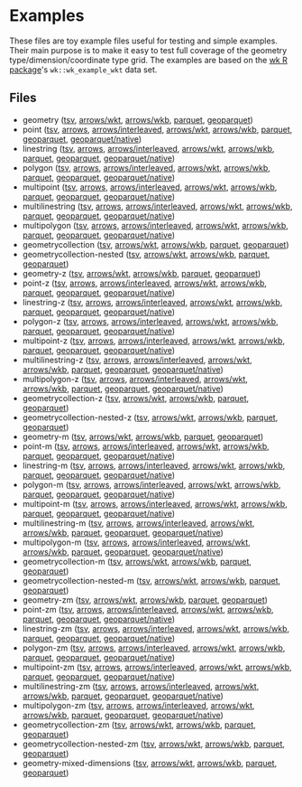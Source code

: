 
# Examples

These files are toy example files useful for testing and simple examples. Their main purpose is to make it easy to test full coverage of the geometry type/dimension/coordinate type grid. The examples are based on the [wk R package](https://github.com/paleolimbot/wk)'s `wk::wk_example_wkt` data set.

<!-- begin file listing -->


## Files

- geometry ([tsv](https://raw.githubusercontent.com/geoarrow/geoarrow-data/v0.2.0-rc6/example/files/example_geometry.tsv), [arrows/wkt](https://raw.githubusercontent.com/geoarrow/geoarrow-data/v0.2.0-rc6/example/files/example_geometry_wkt.arrows), [arrows/wkb](https://raw.githubusercontent.com/geoarrow/geoarrow-data/v0.2.0-rc6/example/files/example_geometry_wkb.arrows), [parquet](https://raw.githubusercontent.com/geoarrow/geoarrow-data/v0.2.0-rc6/example/files/example_geometry.parquet), [geoparquet](https://raw.githubusercontent.com/geoarrow/geoarrow-data/v0.2.0-rc6/example/files/example_geometry_geo.parquet))
- point ([tsv](https://raw.githubusercontent.com/geoarrow/geoarrow-data/v0.2.0-rc6/example/files/example_point.tsv), [arrows](https://raw.githubusercontent.com/geoarrow/geoarrow-data/v0.2.0-rc6/example/files/example_point.arrows), [arrows/interleaved](https://raw.githubusercontent.com/geoarrow/geoarrow-data/v0.2.0-rc6/example/files/example_point_interleaved.arrows), [arrows/wkt](https://raw.githubusercontent.com/geoarrow/geoarrow-data/v0.2.0-rc6/example/files/example_point_wkt.arrows), [arrows/wkb](https://raw.githubusercontent.com/geoarrow/geoarrow-data/v0.2.0-rc6/example/files/example_point_wkb.arrows), [parquet](https://raw.githubusercontent.com/geoarrow/geoarrow-data/v0.2.0-rc6/example/files/example_point.parquet), [geoparquet](https://raw.githubusercontent.com/geoarrow/geoarrow-data/v0.2.0-rc6/example/files/example_point_geo.parquet), [geoparquet/native](https://raw.githubusercontent.com/geoarrow/geoarrow-data/v0.2.0-rc6/example/files/example_point_native.parquet))
- linestring ([tsv](https://raw.githubusercontent.com/geoarrow/geoarrow-data/v0.2.0-rc6/example/files/example_linestring.tsv), [arrows](https://raw.githubusercontent.com/geoarrow/geoarrow-data/v0.2.0-rc6/example/files/example_linestring.arrows), [arrows/interleaved](https://raw.githubusercontent.com/geoarrow/geoarrow-data/v0.2.0-rc6/example/files/example_linestring_interleaved.arrows), [arrows/wkt](https://raw.githubusercontent.com/geoarrow/geoarrow-data/v0.2.0-rc6/example/files/example_linestring_wkt.arrows), [arrows/wkb](https://raw.githubusercontent.com/geoarrow/geoarrow-data/v0.2.0-rc6/example/files/example_linestring_wkb.arrows), [parquet](https://raw.githubusercontent.com/geoarrow/geoarrow-data/v0.2.0-rc6/example/files/example_linestring.parquet), [geoparquet](https://raw.githubusercontent.com/geoarrow/geoarrow-data/v0.2.0-rc6/example/files/example_linestring_geo.parquet), [geoparquet/native](https://raw.githubusercontent.com/geoarrow/geoarrow-data/v0.2.0-rc6/example/files/example_linestring_native.parquet))
- polygon ([tsv](https://raw.githubusercontent.com/geoarrow/geoarrow-data/v0.2.0-rc6/example/files/example_polygon.tsv), [arrows](https://raw.githubusercontent.com/geoarrow/geoarrow-data/v0.2.0-rc6/example/files/example_polygon.arrows), [arrows/interleaved](https://raw.githubusercontent.com/geoarrow/geoarrow-data/v0.2.0-rc6/example/files/example_polygon_interleaved.arrows), [arrows/wkt](https://raw.githubusercontent.com/geoarrow/geoarrow-data/v0.2.0-rc6/example/files/example_polygon_wkt.arrows), [arrows/wkb](https://raw.githubusercontent.com/geoarrow/geoarrow-data/v0.2.0-rc6/example/files/example_polygon_wkb.arrows), [parquet](https://raw.githubusercontent.com/geoarrow/geoarrow-data/v0.2.0-rc6/example/files/example_polygon.parquet), [geoparquet](https://raw.githubusercontent.com/geoarrow/geoarrow-data/v0.2.0-rc6/example/files/example_polygon_geo.parquet), [geoparquet/native](https://raw.githubusercontent.com/geoarrow/geoarrow-data/v0.2.0-rc6/example/files/example_polygon_native.parquet))
- multipoint ([tsv](https://raw.githubusercontent.com/geoarrow/geoarrow-data/v0.2.0-rc6/example/files/example_multipoint.tsv), [arrows](https://raw.githubusercontent.com/geoarrow/geoarrow-data/v0.2.0-rc6/example/files/example_multipoint.arrows), [arrows/interleaved](https://raw.githubusercontent.com/geoarrow/geoarrow-data/v0.2.0-rc6/example/files/example_multipoint_interleaved.arrows), [arrows/wkt](https://raw.githubusercontent.com/geoarrow/geoarrow-data/v0.2.0-rc6/example/files/example_multipoint_wkt.arrows), [arrows/wkb](https://raw.githubusercontent.com/geoarrow/geoarrow-data/v0.2.0-rc6/example/files/example_multipoint_wkb.arrows), [parquet](https://raw.githubusercontent.com/geoarrow/geoarrow-data/v0.2.0-rc6/example/files/example_multipoint.parquet), [geoparquet](https://raw.githubusercontent.com/geoarrow/geoarrow-data/v0.2.0-rc6/example/files/example_multipoint_geo.parquet), [geoparquet/native](https://raw.githubusercontent.com/geoarrow/geoarrow-data/v0.2.0-rc6/example/files/example_multipoint_native.parquet))
- multilinestring ([tsv](https://raw.githubusercontent.com/geoarrow/geoarrow-data/v0.2.0-rc6/example/files/example_multilinestring.tsv), [arrows](https://raw.githubusercontent.com/geoarrow/geoarrow-data/v0.2.0-rc6/example/files/example_multilinestring.arrows), [arrows/interleaved](https://raw.githubusercontent.com/geoarrow/geoarrow-data/v0.2.0-rc6/example/files/example_multilinestring_interleaved.arrows), [arrows/wkt](https://raw.githubusercontent.com/geoarrow/geoarrow-data/v0.2.0-rc6/example/files/example_multilinestring_wkt.arrows), [arrows/wkb](https://raw.githubusercontent.com/geoarrow/geoarrow-data/v0.2.0-rc6/example/files/example_multilinestring_wkb.arrows), [parquet](https://raw.githubusercontent.com/geoarrow/geoarrow-data/v0.2.0-rc6/example/files/example_multilinestring.parquet), [geoparquet](https://raw.githubusercontent.com/geoarrow/geoarrow-data/v0.2.0-rc6/example/files/example_multilinestring_geo.parquet), [geoparquet/native](https://raw.githubusercontent.com/geoarrow/geoarrow-data/v0.2.0-rc6/example/files/example_multilinestring_native.parquet))
- multipolygon ([tsv](https://raw.githubusercontent.com/geoarrow/geoarrow-data/v0.2.0-rc6/example/files/example_multipolygon.tsv), [arrows](https://raw.githubusercontent.com/geoarrow/geoarrow-data/v0.2.0-rc6/example/files/example_multipolygon.arrows), [arrows/interleaved](https://raw.githubusercontent.com/geoarrow/geoarrow-data/v0.2.0-rc6/example/files/example_multipolygon_interleaved.arrows), [arrows/wkt](https://raw.githubusercontent.com/geoarrow/geoarrow-data/v0.2.0-rc6/example/files/example_multipolygon_wkt.arrows), [arrows/wkb](https://raw.githubusercontent.com/geoarrow/geoarrow-data/v0.2.0-rc6/example/files/example_multipolygon_wkb.arrows), [parquet](https://raw.githubusercontent.com/geoarrow/geoarrow-data/v0.2.0-rc6/example/files/example_multipolygon.parquet), [geoparquet](https://raw.githubusercontent.com/geoarrow/geoarrow-data/v0.2.0-rc6/example/files/example_multipolygon_geo.parquet), [geoparquet/native](https://raw.githubusercontent.com/geoarrow/geoarrow-data/v0.2.0-rc6/example/files/example_multipolygon_native.parquet))
- geometrycollection ([tsv](https://raw.githubusercontent.com/geoarrow/geoarrow-data/v0.2.0-rc6/example/files/example_geometrycollection.tsv), [arrows/wkt](https://raw.githubusercontent.com/geoarrow/geoarrow-data/v0.2.0-rc6/example/files/example_geometrycollection_wkt.arrows), [arrows/wkb](https://raw.githubusercontent.com/geoarrow/geoarrow-data/v0.2.0-rc6/example/files/example_geometrycollection_wkb.arrows), [parquet](https://raw.githubusercontent.com/geoarrow/geoarrow-data/v0.2.0-rc6/example/files/example_geometrycollection.parquet), [geoparquet](https://raw.githubusercontent.com/geoarrow/geoarrow-data/v0.2.0-rc6/example/files/example_geometrycollection_geo.parquet))
- geometrycollection-nested ([tsv](https://raw.githubusercontent.com/geoarrow/geoarrow-data/v0.2.0-rc6/example/files/example_geometrycollection-nested.tsv), [arrows/wkt](https://raw.githubusercontent.com/geoarrow/geoarrow-data/v0.2.0-rc6/example/files/example_geometrycollection-nested_wkt.arrows), [arrows/wkb](https://raw.githubusercontent.com/geoarrow/geoarrow-data/v0.2.0-rc6/example/files/example_geometrycollection-nested_wkb.arrows), [parquet](https://raw.githubusercontent.com/geoarrow/geoarrow-data/v0.2.0-rc6/example/files/example_geometrycollection-nested.parquet), [geoparquet](https://raw.githubusercontent.com/geoarrow/geoarrow-data/v0.2.0-rc6/example/files/example_geometrycollection-nested_geo.parquet))
- geometry-z ([tsv](https://raw.githubusercontent.com/geoarrow/geoarrow-data/v0.2.0-rc6/example/files/example_geometry-z.tsv), [arrows/wkt](https://raw.githubusercontent.com/geoarrow/geoarrow-data/v0.2.0-rc6/example/files/example_geometry-z_wkt.arrows), [arrows/wkb](https://raw.githubusercontent.com/geoarrow/geoarrow-data/v0.2.0-rc6/example/files/example_geometry-z_wkb.arrows), [parquet](https://raw.githubusercontent.com/geoarrow/geoarrow-data/v0.2.0-rc6/example/files/example_geometry-z.parquet), [geoparquet](https://raw.githubusercontent.com/geoarrow/geoarrow-data/v0.2.0-rc6/example/files/example_geometry-z_geo.parquet))
- point-z ([tsv](https://raw.githubusercontent.com/geoarrow/geoarrow-data/v0.2.0-rc6/example/files/example_point-z.tsv), [arrows](https://raw.githubusercontent.com/geoarrow/geoarrow-data/v0.2.0-rc6/example/files/example_point-z.arrows), [arrows/interleaved](https://raw.githubusercontent.com/geoarrow/geoarrow-data/v0.2.0-rc6/example/files/example_point-z_interleaved.arrows), [arrows/wkt](https://raw.githubusercontent.com/geoarrow/geoarrow-data/v0.2.0-rc6/example/files/example_point-z_wkt.arrows), [arrows/wkb](https://raw.githubusercontent.com/geoarrow/geoarrow-data/v0.2.0-rc6/example/files/example_point-z_wkb.arrows), [parquet](https://raw.githubusercontent.com/geoarrow/geoarrow-data/v0.2.0-rc6/example/files/example_point-z.parquet), [geoparquet](https://raw.githubusercontent.com/geoarrow/geoarrow-data/v0.2.0-rc6/example/files/example_point-z_geo.parquet), [geoparquet/native](https://raw.githubusercontent.com/geoarrow/geoarrow-data/v0.2.0-rc6/example/files/example_point-z_native.parquet))
- linestring-z ([tsv](https://raw.githubusercontent.com/geoarrow/geoarrow-data/v0.2.0-rc6/example/files/example_linestring-z.tsv), [arrows](https://raw.githubusercontent.com/geoarrow/geoarrow-data/v0.2.0-rc6/example/files/example_linestring-z.arrows), [arrows/interleaved](https://raw.githubusercontent.com/geoarrow/geoarrow-data/v0.2.0-rc6/example/files/example_linestring-z_interleaved.arrows), [arrows/wkt](https://raw.githubusercontent.com/geoarrow/geoarrow-data/v0.2.0-rc6/example/files/example_linestring-z_wkt.arrows), [arrows/wkb](https://raw.githubusercontent.com/geoarrow/geoarrow-data/v0.2.0-rc6/example/files/example_linestring-z_wkb.arrows), [parquet](https://raw.githubusercontent.com/geoarrow/geoarrow-data/v0.2.0-rc6/example/files/example_linestring-z.parquet), [geoparquet](https://raw.githubusercontent.com/geoarrow/geoarrow-data/v0.2.0-rc6/example/files/example_linestring-z_geo.parquet), [geoparquet/native](https://raw.githubusercontent.com/geoarrow/geoarrow-data/v0.2.0-rc6/example/files/example_linestring-z_native.parquet))
- polygon-z ([tsv](https://raw.githubusercontent.com/geoarrow/geoarrow-data/v0.2.0-rc6/example/files/example_polygon-z.tsv), [arrows](https://raw.githubusercontent.com/geoarrow/geoarrow-data/v0.2.0-rc6/example/files/example_polygon-z.arrows), [arrows/interleaved](https://raw.githubusercontent.com/geoarrow/geoarrow-data/v0.2.0-rc6/example/files/example_polygon-z_interleaved.arrows), [arrows/wkt](https://raw.githubusercontent.com/geoarrow/geoarrow-data/v0.2.0-rc6/example/files/example_polygon-z_wkt.arrows), [arrows/wkb](https://raw.githubusercontent.com/geoarrow/geoarrow-data/v0.2.0-rc6/example/files/example_polygon-z_wkb.arrows), [parquet](https://raw.githubusercontent.com/geoarrow/geoarrow-data/v0.2.0-rc6/example/files/example_polygon-z.parquet), [geoparquet](https://raw.githubusercontent.com/geoarrow/geoarrow-data/v0.2.0-rc6/example/files/example_polygon-z_geo.parquet), [geoparquet/native](https://raw.githubusercontent.com/geoarrow/geoarrow-data/v0.2.0-rc6/example/files/example_polygon-z_native.parquet))
- multipoint-z ([tsv](https://raw.githubusercontent.com/geoarrow/geoarrow-data/v0.2.0-rc6/example/files/example_multipoint-z.tsv), [arrows](https://raw.githubusercontent.com/geoarrow/geoarrow-data/v0.2.0-rc6/example/files/example_multipoint-z.arrows), [arrows/interleaved](https://raw.githubusercontent.com/geoarrow/geoarrow-data/v0.2.0-rc6/example/files/example_multipoint-z_interleaved.arrows), [arrows/wkt](https://raw.githubusercontent.com/geoarrow/geoarrow-data/v0.2.0-rc6/example/files/example_multipoint-z_wkt.arrows), [arrows/wkb](https://raw.githubusercontent.com/geoarrow/geoarrow-data/v0.2.0-rc6/example/files/example_multipoint-z_wkb.arrows), [parquet](https://raw.githubusercontent.com/geoarrow/geoarrow-data/v0.2.0-rc6/example/files/example_multipoint-z.parquet), [geoparquet](https://raw.githubusercontent.com/geoarrow/geoarrow-data/v0.2.0-rc6/example/files/example_multipoint-z_geo.parquet), [geoparquet/native](https://raw.githubusercontent.com/geoarrow/geoarrow-data/v0.2.0-rc6/example/files/example_multipoint-z_native.parquet))
- multilinestring-z ([tsv](https://raw.githubusercontent.com/geoarrow/geoarrow-data/v0.2.0-rc6/example/files/example_multilinestring-z.tsv), [arrows](https://raw.githubusercontent.com/geoarrow/geoarrow-data/v0.2.0-rc6/example/files/example_multilinestring-z.arrows), [arrows/interleaved](https://raw.githubusercontent.com/geoarrow/geoarrow-data/v0.2.0-rc6/example/files/example_multilinestring-z_interleaved.arrows), [arrows/wkt](https://raw.githubusercontent.com/geoarrow/geoarrow-data/v0.2.0-rc6/example/files/example_multilinestring-z_wkt.arrows), [arrows/wkb](https://raw.githubusercontent.com/geoarrow/geoarrow-data/v0.2.0-rc6/example/files/example_multilinestring-z_wkb.arrows), [parquet](https://raw.githubusercontent.com/geoarrow/geoarrow-data/v0.2.0-rc6/example/files/example_multilinestring-z.parquet), [geoparquet](https://raw.githubusercontent.com/geoarrow/geoarrow-data/v0.2.0-rc6/example/files/example_multilinestring-z_geo.parquet), [geoparquet/native](https://raw.githubusercontent.com/geoarrow/geoarrow-data/v0.2.0-rc6/example/files/example_multilinestring-z_native.parquet))
- multipolygon-z ([tsv](https://raw.githubusercontent.com/geoarrow/geoarrow-data/v0.2.0-rc6/example/files/example_multipolygon-z.tsv), [arrows](https://raw.githubusercontent.com/geoarrow/geoarrow-data/v0.2.0-rc6/example/files/example_multipolygon-z.arrows), [arrows/interleaved](https://raw.githubusercontent.com/geoarrow/geoarrow-data/v0.2.0-rc6/example/files/example_multipolygon-z_interleaved.arrows), [arrows/wkt](https://raw.githubusercontent.com/geoarrow/geoarrow-data/v0.2.0-rc6/example/files/example_multipolygon-z_wkt.arrows), [arrows/wkb](https://raw.githubusercontent.com/geoarrow/geoarrow-data/v0.2.0-rc6/example/files/example_multipolygon-z_wkb.arrows), [parquet](https://raw.githubusercontent.com/geoarrow/geoarrow-data/v0.2.0-rc6/example/files/example_multipolygon-z.parquet), [geoparquet](https://raw.githubusercontent.com/geoarrow/geoarrow-data/v0.2.0-rc6/example/files/example_multipolygon-z_geo.parquet), [geoparquet/native](https://raw.githubusercontent.com/geoarrow/geoarrow-data/v0.2.0-rc6/example/files/example_multipolygon-z_native.parquet))
- geometrycollection-z ([tsv](https://raw.githubusercontent.com/geoarrow/geoarrow-data/v0.2.0-rc6/example/files/example_geometrycollection-z.tsv), [arrows/wkt](https://raw.githubusercontent.com/geoarrow/geoarrow-data/v0.2.0-rc6/example/files/example_geometrycollection-z_wkt.arrows), [arrows/wkb](https://raw.githubusercontent.com/geoarrow/geoarrow-data/v0.2.0-rc6/example/files/example_geometrycollection-z_wkb.arrows), [parquet](https://raw.githubusercontent.com/geoarrow/geoarrow-data/v0.2.0-rc6/example/files/example_geometrycollection-z.parquet), [geoparquet](https://raw.githubusercontent.com/geoarrow/geoarrow-data/v0.2.0-rc6/example/files/example_geometrycollection-z_geo.parquet))
- geometrycollection-nested-z ([tsv](https://raw.githubusercontent.com/geoarrow/geoarrow-data/v0.2.0-rc6/example/files/example_geometrycollection-nested-z.tsv), [arrows/wkt](https://raw.githubusercontent.com/geoarrow/geoarrow-data/v0.2.0-rc6/example/files/example_geometrycollection-nested-z_wkt.arrows), [arrows/wkb](https://raw.githubusercontent.com/geoarrow/geoarrow-data/v0.2.0-rc6/example/files/example_geometrycollection-nested-z_wkb.arrows), [parquet](https://raw.githubusercontent.com/geoarrow/geoarrow-data/v0.2.0-rc6/example/files/example_geometrycollection-nested-z.parquet), [geoparquet](https://raw.githubusercontent.com/geoarrow/geoarrow-data/v0.2.0-rc6/example/files/example_geometrycollection-nested-z_geo.parquet))
- geometry-m ([tsv](https://raw.githubusercontent.com/geoarrow/geoarrow-data/v0.2.0-rc6/example/files/example_geometry-m.tsv), [arrows/wkt](https://raw.githubusercontent.com/geoarrow/geoarrow-data/v0.2.0-rc6/example/files/example_geometry-m_wkt.arrows), [arrows/wkb](https://raw.githubusercontent.com/geoarrow/geoarrow-data/v0.2.0-rc6/example/files/example_geometry-m_wkb.arrows), [parquet](https://raw.githubusercontent.com/geoarrow/geoarrow-data/v0.2.0-rc6/example/files/example_geometry-m.parquet), [geoparquet](https://raw.githubusercontent.com/geoarrow/geoarrow-data/v0.2.0-rc6/example/files/example_geometry-m_geo.parquet))
- point-m ([tsv](https://raw.githubusercontent.com/geoarrow/geoarrow-data/v0.2.0-rc6/example/files/example_point-m.tsv), [arrows](https://raw.githubusercontent.com/geoarrow/geoarrow-data/v0.2.0-rc6/example/files/example_point-m.arrows), [arrows/interleaved](https://raw.githubusercontent.com/geoarrow/geoarrow-data/v0.2.0-rc6/example/files/example_point-m_interleaved.arrows), [arrows/wkt](https://raw.githubusercontent.com/geoarrow/geoarrow-data/v0.2.0-rc6/example/files/example_point-m_wkt.arrows), [arrows/wkb](https://raw.githubusercontent.com/geoarrow/geoarrow-data/v0.2.0-rc6/example/files/example_point-m_wkb.arrows), [parquet](https://raw.githubusercontent.com/geoarrow/geoarrow-data/v0.2.0-rc6/example/files/example_point-m.parquet), [geoparquet](https://raw.githubusercontent.com/geoarrow/geoarrow-data/v0.2.0-rc6/example/files/example_point-m_geo.parquet), [geoparquet/native](https://raw.githubusercontent.com/geoarrow/geoarrow-data/v0.2.0-rc6/example/files/example_point-m_native.parquet))
- linestring-m ([tsv](https://raw.githubusercontent.com/geoarrow/geoarrow-data/v0.2.0-rc6/example/files/example_linestring-m.tsv), [arrows](https://raw.githubusercontent.com/geoarrow/geoarrow-data/v0.2.0-rc6/example/files/example_linestring-m.arrows), [arrows/interleaved](https://raw.githubusercontent.com/geoarrow/geoarrow-data/v0.2.0-rc6/example/files/example_linestring-m_interleaved.arrows), [arrows/wkt](https://raw.githubusercontent.com/geoarrow/geoarrow-data/v0.2.0-rc6/example/files/example_linestring-m_wkt.arrows), [arrows/wkb](https://raw.githubusercontent.com/geoarrow/geoarrow-data/v0.2.0-rc6/example/files/example_linestring-m_wkb.arrows), [parquet](https://raw.githubusercontent.com/geoarrow/geoarrow-data/v0.2.0-rc6/example/files/example_linestring-m.parquet), [geoparquet](https://raw.githubusercontent.com/geoarrow/geoarrow-data/v0.2.0-rc6/example/files/example_linestring-m_geo.parquet), [geoparquet/native](https://raw.githubusercontent.com/geoarrow/geoarrow-data/v0.2.0-rc6/example/files/example_linestring-m_native.parquet))
- polygon-m ([tsv](https://raw.githubusercontent.com/geoarrow/geoarrow-data/v0.2.0-rc6/example/files/example_polygon-m.tsv), [arrows](https://raw.githubusercontent.com/geoarrow/geoarrow-data/v0.2.0-rc6/example/files/example_polygon-m.arrows), [arrows/interleaved](https://raw.githubusercontent.com/geoarrow/geoarrow-data/v0.2.0-rc6/example/files/example_polygon-m_interleaved.arrows), [arrows/wkt](https://raw.githubusercontent.com/geoarrow/geoarrow-data/v0.2.0-rc6/example/files/example_polygon-m_wkt.arrows), [arrows/wkb](https://raw.githubusercontent.com/geoarrow/geoarrow-data/v0.2.0-rc6/example/files/example_polygon-m_wkb.arrows), [parquet](https://raw.githubusercontent.com/geoarrow/geoarrow-data/v0.2.0-rc6/example/files/example_polygon-m.parquet), [geoparquet](https://raw.githubusercontent.com/geoarrow/geoarrow-data/v0.2.0-rc6/example/files/example_polygon-m_geo.parquet), [geoparquet/native](https://raw.githubusercontent.com/geoarrow/geoarrow-data/v0.2.0-rc6/example/files/example_polygon-m_native.parquet))
- multipoint-m ([tsv](https://raw.githubusercontent.com/geoarrow/geoarrow-data/v0.2.0-rc6/example/files/example_multipoint-m.tsv), [arrows](https://raw.githubusercontent.com/geoarrow/geoarrow-data/v0.2.0-rc6/example/files/example_multipoint-m.arrows), [arrows/interleaved](https://raw.githubusercontent.com/geoarrow/geoarrow-data/v0.2.0-rc6/example/files/example_multipoint-m_interleaved.arrows), [arrows/wkt](https://raw.githubusercontent.com/geoarrow/geoarrow-data/v0.2.0-rc6/example/files/example_multipoint-m_wkt.arrows), [arrows/wkb](https://raw.githubusercontent.com/geoarrow/geoarrow-data/v0.2.0-rc6/example/files/example_multipoint-m_wkb.arrows), [parquet](https://raw.githubusercontent.com/geoarrow/geoarrow-data/v0.2.0-rc6/example/files/example_multipoint-m.parquet), [geoparquet](https://raw.githubusercontent.com/geoarrow/geoarrow-data/v0.2.0-rc6/example/files/example_multipoint-m_geo.parquet), [geoparquet/native](https://raw.githubusercontent.com/geoarrow/geoarrow-data/v0.2.0-rc6/example/files/example_multipoint-m_native.parquet))
- multilinestring-m ([tsv](https://raw.githubusercontent.com/geoarrow/geoarrow-data/v0.2.0-rc6/example/files/example_multilinestring-m.tsv), [arrows](https://raw.githubusercontent.com/geoarrow/geoarrow-data/v0.2.0-rc6/example/files/example_multilinestring-m.arrows), [arrows/interleaved](https://raw.githubusercontent.com/geoarrow/geoarrow-data/v0.2.0-rc6/example/files/example_multilinestring-m_interleaved.arrows), [arrows/wkt](https://raw.githubusercontent.com/geoarrow/geoarrow-data/v0.2.0-rc6/example/files/example_multilinestring-m_wkt.arrows), [arrows/wkb](https://raw.githubusercontent.com/geoarrow/geoarrow-data/v0.2.0-rc6/example/files/example_multilinestring-m_wkb.arrows), [parquet](https://raw.githubusercontent.com/geoarrow/geoarrow-data/v0.2.0-rc6/example/files/example_multilinestring-m.parquet), [geoparquet](https://raw.githubusercontent.com/geoarrow/geoarrow-data/v0.2.0-rc6/example/files/example_multilinestring-m_geo.parquet), [geoparquet/native](https://raw.githubusercontent.com/geoarrow/geoarrow-data/v0.2.0-rc6/example/files/example_multilinestring-m_native.parquet))
- multipolygon-m ([tsv](https://raw.githubusercontent.com/geoarrow/geoarrow-data/v0.2.0-rc6/example/files/example_multipolygon-m.tsv), [arrows](https://raw.githubusercontent.com/geoarrow/geoarrow-data/v0.2.0-rc6/example/files/example_multipolygon-m.arrows), [arrows/interleaved](https://raw.githubusercontent.com/geoarrow/geoarrow-data/v0.2.0-rc6/example/files/example_multipolygon-m_interleaved.arrows), [arrows/wkt](https://raw.githubusercontent.com/geoarrow/geoarrow-data/v0.2.0-rc6/example/files/example_multipolygon-m_wkt.arrows), [arrows/wkb](https://raw.githubusercontent.com/geoarrow/geoarrow-data/v0.2.0-rc6/example/files/example_multipolygon-m_wkb.arrows), [parquet](https://raw.githubusercontent.com/geoarrow/geoarrow-data/v0.2.0-rc6/example/files/example_multipolygon-m.parquet), [geoparquet](https://raw.githubusercontent.com/geoarrow/geoarrow-data/v0.2.0-rc6/example/files/example_multipolygon-m_geo.parquet), [geoparquet/native](https://raw.githubusercontent.com/geoarrow/geoarrow-data/v0.2.0-rc6/example/files/example_multipolygon-m_native.parquet))
- geometrycollection-m ([tsv](https://raw.githubusercontent.com/geoarrow/geoarrow-data/v0.2.0-rc6/example/files/example_geometrycollection-m.tsv), [arrows/wkt](https://raw.githubusercontent.com/geoarrow/geoarrow-data/v0.2.0-rc6/example/files/example_geometrycollection-m_wkt.arrows), [arrows/wkb](https://raw.githubusercontent.com/geoarrow/geoarrow-data/v0.2.0-rc6/example/files/example_geometrycollection-m_wkb.arrows), [parquet](https://raw.githubusercontent.com/geoarrow/geoarrow-data/v0.2.0-rc6/example/files/example_geometrycollection-m.parquet), [geoparquet](https://raw.githubusercontent.com/geoarrow/geoarrow-data/v0.2.0-rc6/example/files/example_geometrycollection-m_geo.parquet))
- geometrycollection-nested-m ([tsv](https://raw.githubusercontent.com/geoarrow/geoarrow-data/v0.2.0-rc6/example/files/example_geometrycollection-nested-m.tsv), [arrows/wkt](https://raw.githubusercontent.com/geoarrow/geoarrow-data/v0.2.0-rc6/example/files/example_geometrycollection-nested-m_wkt.arrows), [arrows/wkb](https://raw.githubusercontent.com/geoarrow/geoarrow-data/v0.2.0-rc6/example/files/example_geometrycollection-nested-m_wkb.arrows), [parquet](https://raw.githubusercontent.com/geoarrow/geoarrow-data/v0.2.0-rc6/example/files/example_geometrycollection-nested-m.parquet), [geoparquet](https://raw.githubusercontent.com/geoarrow/geoarrow-data/v0.2.0-rc6/example/files/example_geometrycollection-nested-m_geo.parquet))
- geometry-zm ([tsv](https://raw.githubusercontent.com/geoarrow/geoarrow-data/v0.2.0-rc6/example/files/example_geometry-zm.tsv), [arrows/wkt](https://raw.githubusercontent.com/geoarrow/geoarrow-data/v0.2.0-rc6/example/files/example_geometry-zm_wkt.arrows), [arrows/wkb](https://raw.githubusercontent.com/geoarrow/geoarrow-data/v0.2.0-rc6/example/files/example_geometry-zm_wkb.arrows), [parquet](https://raw.githubusercontent.com/geoarrow/geoarrow-data/v0.2.0-rc6/example/files/example_geometry-zm.parquet), [geoparquet](https://raw.githubusercontent.com/geoarrow/geoarrow-data/v0.2.0-rc6/example/files/example_geometry-zm_geo.parquet))
- point-zm ([tsv](https://raw.githubusercontent.com/geoarrow/geoarrow-data/v0.2.0-rc6/example/files/example_point-zm.tsv), [arrows](https://raw.githubusercontent.com/geoarrow/geoarrow-data/v0.2.0-rc6/example/files/example_point-zm.arrows), [arrows/interleaved](https://raw.githubusercontent.com/geoarrow/geoarrow-data/v0.2.0-rc6/example/files/example_point-zm_interleaved.arrows), [arrows/wkt](https://raw.githubusercontent.com/geoarrow/geoarrow-data/v0.2.0-rc6/example/files/example_point-zm_wkt.arrows), [arrows/wkb](https://raw.githubusercontent.com/geoarrow/geoarrow-data/v0.2.0-rc6/example/files/example_point-zm_wkb.arrows), [parquet](https://raw.githubusercontent.com/geoarrow/geoarrow-data/v0.2.0-rc6/example/files/example_point-zm.parquet), [geoparquet](https://raw.githubusercontent.com/geoarrow/geoarrow-data/v0.2.0-rc6/example/files/example_point-zm_geo.parquet), [geoparquet/native](https://raw.githubusercontent.com/geoarrow/geoarrow-data/v0.2.0-rc6/example/files/example_point-zm_native.parquet))
- linestring-zm ([tsv](https://raw.githubusercontent.com/geoarrow/geoarrow-data/v0.2.0-rc6/example/files/example_linestring-zm.tsv), [arrows](https://raw.githubusercontent.com/geoarrow/geoarrow-data/v0.2.0-rc6/example/files/example_linestring-zm.arrows), [arrows/interleaved](https://raw.githubusercontent.com/geoarrow/geoarrow-data/v0.2.0-rc6/example/files/example_linestring-zm_interleaved.arrows), [arrows/wkt](https://raw.githubusercontent.com/geoarrow/geoarrow-data/v0.2.0-rc6/example/files/example_linestring-zm_wkt.arrows), [arrows/wkb](https://raw.githubusercontent.com/geoarrow/geoarrow-data/v0.2.0-rc6/example/files/example_linestring-zm_wkb.arrows), [parquet](https://raw.githubusercontent.com/geoarrow/geoarrow-data/v0.2.0-rc6/example/files/example_linestring-zm.parquet), [geoparquet](https://raw.githubusercontent.com/geoarrow/geoarrow-data/v0.2.0-rc6/example/files/example_linestring-zm_geo.parquet), [geoparquet/native](https://raw.githubusercontent.com/geoarrow/geoarrow-data/v0.2.0-rc6/example/files/example_linestring-zm_native.parquet))
- polygon-zm ([tsv](https://raw.githubusercontent.com/geoarrow/geoarrow-data/v0.2.0-rc6/example/files/example_polygon-zm.tsv), [arrows](https://raw.githubusercontent.com/geoarrow/geoarrow-data/v0.2.0-rc6/example/files/example_polygon-zm.arrows), [arrows/interleaved](https://raw.githubusercontent.com/geoarrow/geoarrow-data/v0.2.0-rc6/example/files/example_polygon-zm_interleaved.arrows), [arrows/wkt](https://raw.githubusercontent.com/geoarrow/geoarrow-data/v0.2.0-rc6/example/files/example_polygon-zm_wkt.arrows), [arrows/wkb](https://raw.githubusercontent.com/geoarrow/geoarrow-data/v0.2.0-rc6/example/files/example_polygon-zm_wkb.arrows), [parquet](https://raw.githubusercontent.com/geoarrow/geoarrow-data/v0.2.0-rc6/example/files/example_polygon-zm.parquet), [geoparquet](https://raw.githubusercontent.com/geoarrow/geoarrow-data/v0.2.0-rc6/example/files/example_polygon-zm_geo.parquet), [geoparquet/native](https://raw.githubusercontent.com/geoarrow/geoarrow-data/v0.2.0-rc6/example/files/example_polygon-zm_native.parquet))
- multipoint-zm ([tsv](https://raw.githubusercontent.com/geoarrow/geoarrow-data/v0.2.0-rc6/example/files/example_multipoint-zm.tsv), [arrows](https://raw.githubusercontent.com/geoarrow/geoarrow-data/v0.2.0-rc6/example/files/example_multipoint-zm.arrows), [arrows/interleaved](https://raw.githubusercontent.com/geoarrow/geoarrow-data/v0.2.0-rc6/example/files/example_multipoint-zm_interleaved.arrows), [arrows/wkt](https://raw.githubusercontent.com/geoarrow/geoarrow-data/v0.2.0-rc6/example/files/example_multipoint-zm_wkt.arrows), [arrows/wkb](https://raw.githubusercontent.com/geoarrow/geoarrow-data/v0.2.0-rc6/example/files/example_multipoint-zm_wkb.arrows), [parquet](https://raw.githubusercontent.com/geoarrow/geoarrow-data/v0.2.0-rc6/example/files/example_multipoint-zm.parquet), [geoparquet](https://raw.githubusercontent.com/geoarrow/geoarrow-data/v0.2.0-rc6/example/files/example_multipoint-zm_geo.parquet), [geoparquet/native](https://raw.githubusercontent.com/geoarrow/geoarrow-data/v0.2.0-rc6/example/files/example_multipoint-zm_native.parquet))
- multilinestring-zm ([tsv](https://raw.githubusercontent.com/geoarrow/geoarrow-data/v0.2.0-rc6/example/files/example_multilinestring-zm.tsv), [arrows](https://raw.githubusercontent.com/geoarrow/geoarrow-data/v0.2.0-rc6/example/files/example_multilinestring-zm.arrows), [arrows/interleaved](https://raw.githubusercontent.com/geoarrow/geoarrow-data/v0.2.0-rc6/example/files/example_multilinestring-zm_interleaved.arrows), [arrows/wkt](https://raw.githubusercontent.com/geoarrow/geoarrow-data/v0.2.0-rc6/example/files/example_multilinestring-zm_wkt.arrows), [arrows/wkb](https://raw.githubusercontent.com/geoarrow/geoarrow-data/v0.2.0-rc6/example/files/example_multilinestring-zm_wkb.arrows), [parquet](https://raw.githubusercontent.com/geoarrow/geoarrow-data/v0.2.0-rc6/example/files/example_multilinestring-zm.parquet), [geoparquet](https://raw.githubusercontent.com/geoarrow/geoarrow-data/v0.2.0-rc6/example/files/example_multilinestring-zm_geo.parquet), [geoparquet/native](https://raw.githubusercontent.com/geoarrow/geoarrow-data/v0.2.0-rc6/example/files/example_multilinestring-zm_native.parquet))
- multipolygon-zm ([tsv](https://raw.githubusercontent.com/geoarrow/geoarrow-data/v0.2.0-rc6/example/files/example_multipolygon-zm.tsv), [arrows](https://raw.githubusercontent.com/geoarrow/geoarrow-data/v0.2.0-rc6/example/files/example_multipolygon-zm.arrows), [arrows/interleaved](https://raw.githubusercontent.com/geoarrow/geoarrow-data/v0.2.0-rc6/example/files/example_multipolygon-zm_interleaved.arrows), [arrows/wkt](https://raw.githubusercontent.com/geoarrow/geoarrow-data/v0.2.0-rc6/example/files/example_multipolygon-zm_wkt.arrows), [arrows/wkb](https://raw.githubusercontent.com/geoarrow/geoarrow-data/v0.2.0-rc6/example/files/example_multipolygon-zm_wkb.arrows), [parquet](https://raw.githubusercontent.com/geoarrow/geoarrow-data/v0.2.0-rc6/example/files/example_multipolygon-zm.parquet), [geoparquet](https://raw.githubusercontent.com/geoarrow/geoarrow-data/v0.2.0-rc6/example/files/example_multipolygon-zm_geo.parquet), [geoparquet/native](https://raw.githubusercontent.com/geoarrow/geoarrow-data/v0.2.0-rc6/example/files/example_multipolygon-zm_native.parquet))
- geometrycollection-zm ([tsv](https://raw.githubusercontent.com/geoarrow/geoarrow-data/v0.2.0-rc6/example/files/example_geometrycollection-zm.tsv), [arrows/wkt](https://raw.githubusercontent.com/geoarrow/geoarrow-data/v0.2.0-rc6/example/files/example_geometrycollection-zm_wkt.arrows), [arrows/wkb](https://raw.githubusercontent.com/geoarrow/geoarrow-data/v0.2.0-rc6/example/files/example_geometrycollection-zm_wkb.arrows), [parquet](https://raw.githubusercontent.com/geoarrow/geoarrow-data/v0.2.0-rc6/example/files/example_geometrycollection-zm.parquet), [geoparquet](https://raw.githubusercontent.com/geoarrow/geoarrow-data/v0.2.0-rc6/example/files/example_geometrycollection-zm_geo.parquet))
- geometrycollection-nested-zm ([tsv](https://raw.githubusercontent.com/geoarrow/geoarrow-data/v0.2.0-rc6/example/files/example_geometrycollection-nested-zm.tsv), [arrows/wkt](https://raw.githubusercontent.com/geoarrow/geoarrow-data/v0.2.0-rc6/example/files/example_geometrycollection-nested-zm_wkt.arrows), [arrows/wkb](https://raw.githubusercontent.com/geoarrow/geoarrow-data/v0.2.0-rc6/example/files/example_geometrycollection-nested-zm_wkb.arrows), [parquet](https://raw.githubusercontent.com/geoarrow/geoarrow-data/v0.2.0-rc6/example/files/example_geometrycollection-nested-zm.parquet), [geoparquet](https://raw.githubusercontent.com/geoarrow/geoarrow-data/v0.2.0-rc6/example/files/example_geometrycollection-nested-zm_geo.parquet))
- geometry-mixed-dimensions ([tsv](https://raw.githubusercontent.com/geoarrow/geoarrow-data/v0.2.0-rc6/example/files/example_geometry-mixed-dimensions.tsv), [arrows/wkt](https://raw.githubusercontent.com/geoarrow/geoarrow-data/v0.2.0-rc6/example/files/example_geometry-mixed-dimensions_wkt.arrows), [arrows/wkb](https://raw.githubusercontent.com/geoarrow/geoarrow-data/v0.2.0-rc6/example/files/example_geometry-mixed-dimensions_wkb.arrows), [parquet](https://raw.githubusercontent.com/geoarrow/geoarrow-data/v0.2.0-rc6/example/files/example_geometry-mixed-dimensions.parquet), [geoparquet](https://raw.githubusercontent.com/geoarrow/geoarrow-data/v0.2.0-rc6/example/files/example_geometry-mixed-dimensions_geo.parquet))
